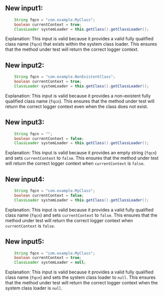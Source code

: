 ## New input1:
```java
    String fqcn = "com.example.MyClass";
    boolean currentContext = true;
    ClassLoader systemLoader = this.getClass().getClassLoader();
```
Explanation: This input is valid because it provides a valid fully qualified class name (`fqcn`) that exists within the system class loader. This ensures that the method under test will return the correct logger context.

## New input2:
```java
    String fqcn = "com.example.NonExistentClass";
    boolean currentContext = true;
    ClassLoader systemLoader = this.getClass().getClassLoader();
```
Explanation: This input is valid because it provides a non-existent fully qualified class name (`fqcn`). This ensures that the method under test will return the correct logger context even when the class does not exist.

## New input3:
```java
    String fqcn = "";
    boolean currentContext = false;
    ClassLoader systemLoader = this.getClass().getClassLoader();
```
Explanation: This input is valid because it provides an empty string (`fqcn`) and sets `currentContext` to `false`. This ensures that the method under test will return the correct logger context when `currentContext` is `false`.

## New input4:
```java
    String fqcn = "com.example.MyClass";
    boolean currentContext = false;
    ClassLoader systemLoader = this.getClass().getClassLoader();
```
Explanation: This input is valid because it provides a valid fully qualified class name (`fqcn`) and sets `currentContext` to `false`. This ensures that the method under test will return the correct logger context when `currentContext` is `false`.

## New input5:
```java
    String fqcn = "com.example.MyClass";
    boolean currentContext = true;
    ClassLoader systemLoader = null;
```
Explanation: This input is valid because it provides a valid fully qualified class name (`fqcn`) and sets the system class loader to `null`. This ensures that the method under test will return the correct logger context when the system class loader is `null`.

